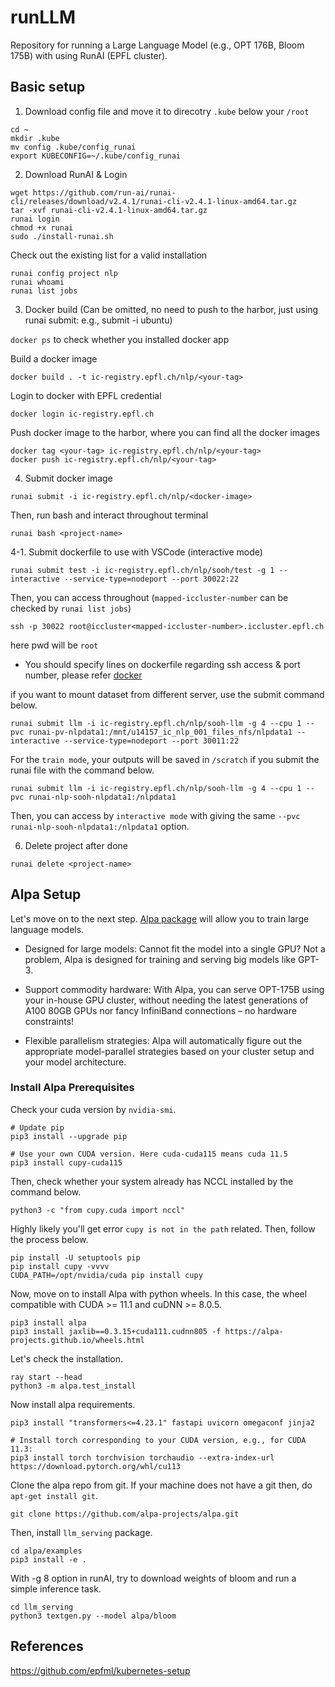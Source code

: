 # runLLM
Repository for running a Large Language Model (e.g., OPT 176B, Bloom 175B) with using RunAI (EPFL cluster). 

## Basic setup

1. Download config file and move it to direcotry `.kube` below your `/root`

```
cd ~
mkdir .kube
mv config .kube/config_runai
export KUBECONFIG=~/.kube/config_runai
```

2. Download RunAI & Login

```
wget https://github.com/run-ai/runai-cli/releases/download/v2.4.1/runai-cli-v2.4.1-linux-amd64.tar.gz
tar -xvf runai-cli-v2.4.1-linux-amd64.tar.gz
runai login
chmod +x runai
sudo ./install-runai.sh
```

Check out the existing list for a valid installation

```
runai config project nlp
runai whoami
runai list jobs
```

3. Docker build (Can be omitted, no need to push to the harbor, just using runai submit: e.g., submit -i ubuntu)

`docker ps` to check whether you installed docker app

Build a docker image

```
docker build . -t ic-registry.epfl.ch/nlp/<your-tag>
```

Login to docker with EPFL credential

```
docker login ic-registry.epfl.ch
```

Push docker image to the harbor, where you can find all the docker images 

```
docker tag <your-tag> ic-registry.epfl.ch/nlp/<your-tag>
docker push ic-registry.epfl.ch/nlp/<your-tag>
```

4. Submit docker image

```
runai submit -i ic-registry.epfl.ch/nlp/<docker-image>
```

Then, run bash and interact throughout terminal

```
runai bash <project-name>
```

4-1. Submit dockerfile to use with VSCode (interactive mode)

```
runai submit test -i ic-registry.epfl.ch/nlp/sooh/test -g 1 --interactive --service-type=nodeport --port 30022:22
```

Then, you can access throughout (`mapped-iccluster-number` can be checked by `runai list jobs`)

```
ssh -p 30022 root@iccluster<mapped-iccluster-number>.iccluster.epfl.ch
```

here pwd will be `root`

* You should specify lines on dockerfile regarding ssh access & port number, please refer [docker](https://github.com/run-ai/docs/blob/master/quickstart/python%2Bssh/Dockerfile)

if you want to mount dataset from different server, use the submit command below.

```
runai submit llm -i ic-registry.epfl.ch/nlp/sooh-llm -g 4 --cpu 1 --pvc runai-pv-nlpdata1:/mnt/u14157_ic_nlp_001_files_nfs/nlpdata1 --interactive --service-type=nodeport --port 30011:22 
```

For the `train mode`, your outputs will be saved in `/scratch` if you submit the runai file with the command below.

```
runai submit llm -i ic-registry.epfl.ch/nlp/sooh-llm -g 4 --cpu 1 --pvc runai-nlp-sooh-nlpdata1:/nlpdata1
```

Then, you can access by `interactive mode` with giving the same `--pvc runai-nlp-sooh-nlpdata1:/nlpdata1` option.

6. Delete project after done

```
runai delete <project-name>
```

## Alpa Setup

Let's move on to the next step. [Alpa package](https://alpa.ai/tutorials/opt_serving.html) will allow you to train large language models. 

* Designed for large models: Cannot fit the model into a single GPU? Not a problem, Alpa is designed for training and serving big models like GPT-3.

* Support commodity hardware: With Alpa, you can serve OPT-175B using your in-house GPU cluster, without needing the latest generations of A100 80GB GPUs nor fancy InfiniBand connections – no hardware constraints!

* Flexible parallelism strategies: Alpa will automatically figure out the appropriate model-parallel strategies based on your cluster setup and your model architecture.

### Install Alpa Prerequisites

Check your cuda version by `nvidia-smi`.
```
# Update pip
pip3 install --upgrade pip

# Use your own CUDA version. Here cuda-cuda115 means cuda 11.5
pip3 install cupy-cuda115
```

Then, check whether your system already has NCCL installed by the command below.

```
python3 -c "from cupy.cuda import nccl"
```

Highly likely you'll get error `cupy is not in the path` related. Then, follow the process below.

```
pip install -U setuptools pip
pip install cupy -vvvv
CUDA_PATH=/opt/nvidia/cuda pip install cupy
```

Now, move on to install Alpa with python wheels. In this case, the wheel compatible with CUDA >= 11.1 and cuDNN >= 8.0.5.

```
pip3 install alpa
pip3 install jaxlib==0.3.15+cuda111.cudnn805 -f https://alpa-projects.github.io/wheels.html
```

Let's check the installation.

```
ray start --head
python3 -m alpa.test_install
```

Now install alpa requirements.

```
pip3 install "transformers<=4.23.1" fastapi uvicorn omegaconf jinja2

# Install torch corresponding to your CUDA version, e.g., for CUDA 11.3:
pip3 install torch torchvision torchaudio --extra-index-url https://download.pytorch.org/whl/cu113
```

Clone the alpa repo from git. If your machine does not have a git then, do `apt-get install git`. 

```
git clone https://github.com/alpa-projects/alpa.git
```

Then, install `llm_serving` package.

```
cd alpa/examples
pip3 install -e .
```

With -g 8 option in runAI, try to download weights of bloom and run a simple inference task.

```
cd llm_serving
python3 textgen.py --model alpa/bloom
```

## References

https://github.com/epfml/kubernetes-setup
